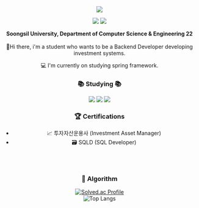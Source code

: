 <div align="center">
<img src = "http://capsule-render.vercel.app/api?type=waving&color=0:ed9d0b,100:f94001&height=150&section=header&text=&fontSize=32&animation=fadeIn&fontAlignY=36&fontColor=ffffff"/>

<p align="center">
  <a href="https://velog.io/@sammool"><img src="http://img.shields.io/badge/-Velog-20c997?style=for-the-badge&link=https://velog.io/@sammool"/></a>
  <a href="https://www.instagram.com/sammool_"><img src="https://img.shields.io/badge/Instagram-%23E4405F.svg?style=for-the-badge&logo=Instagram&logoColor=white&link=https://www.instagram.com/sammool_"/></a>
</p>

**Soongsil University, Department of Computer Science & Engineering 22** <br>
<br>
👋Hi there, i'm a student who wants to be a Backend Developer developing investment systems.

💻 I'm currently on studying spring framework.
<br>

 ### 📚 Studying 📚 
<div>
    <img src="https://img.shields.io/badge/C++-00599C?style=for-the-badge-square&logo=cplusplus&logoColor=white">
    <img src="https://img.shields.io/badge/Java-FFFFFF?style=for-the-badge-square&logo=OpenJDK&logoColor=black">
  <img src="https://img.shields.io/badge/SpringBoot-6DB33F?style=for-the-badgesquar&logo=Spring&logoColor=white"/> 
</div>

### 🏆 Certifications
- 📈 투자자산운용사 (Investment Asset Manager)
- 🗃️ SQLD (SQL Developer)
<br>
<br>

 ### 🏅 Algorithm
 [![Solved.ac Profile](http://mazassumnida.wtf/api/v2/generate_badge?boj=sammool2003)](https://solved.ac/sammool2003/)
 <br>
![Top Langs](https://github-readme-stats.vercel.app/api/top-langs/?username=sammool&layout=compact)

</div>




